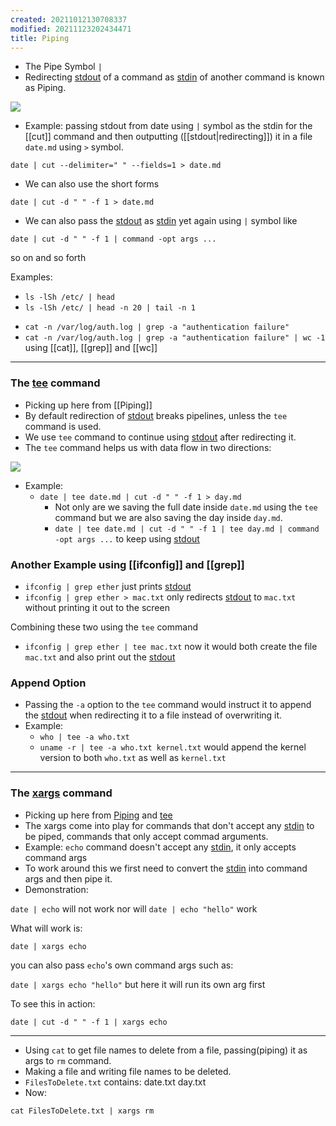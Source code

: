 ```yaml
---
created: 20211012130708337
modified: 20211123202434471
title: Piping
---
```


- The Pipe Symbol `|`
- Redirecting [stdout](#stdout) of a command as [stdin](#stdin) of another command is known as Piping.

![](https://raw.githubusercontent.com/zubayrrr/twiki/main/bin/image.xa8e0nfb4zr.png)

- Example: passing stdout from date using `|` symbol as the stdin for the [[cut]] command and then outputting ([[stdout|redirecting]]) it in a file `date.md` using `>` symbol.

`date | cut --delimiter=" " --fields=1 > date.md`

- We can also use the short forms

`date | cut -d " " -f 1 > date.md`

- We can also pass the [stdout](#stdout) as [stdin](#stdin) yet again using `|` symbol like

`date | cut -d " " -f 1 | command -opt args ...`

so on and so forth

Examples:

- `ls -lSh /etc/ | head`
- `ls -lSh /etc/ | head -n 20 | tail -n 1`

<!-- end list -->

- `cat -n /var/log/auth.log | grep -a "authentication failure"`
- `cat -n /var/log/auth.log | grep -a "authentication failure" | wc -1` using [[cat]], [[grep]] and [[wc]]

---

### The [tee](#tee) command

- Picking up here from [[Piping]]
- By default redirection of [stdout](#stdout) breaks pipelines, unless the `tee` command is used.
- We use `tee` command to continue using [stdout](#stdout) after redirecting it.
- The `tee` command helps us with data flow in two directions:

![](https://raw.githubusercontent.com/zubayrrr/twiki/main/bin/image.mgl2zixejh.png)

- Example:
  - `date | tee date.md | cut -d " " -f 1 > day.md`
    - Not only are we saving the full date inside `date.md` using the `tee` command but we are also saving the day inside `day.md`.
    - `date | tee date.md | cut -d " " -f 1 | tee day.md | command -opt args ...` to keep using [stdout](#stdout)

### Another Example using [[ifconfig]] and [[grep]]

- `ifconfig | grep ether` just prints [stdout](#stdout)
- `ifconfig | grep ether > mac.txt` only redirects [stdout](#stdout) to `mac.txt` without printing it out to the screen

Combining these two using the `tee` command

- `ifconfig | grep ether | tee mac.txt` now it would both create the file `mac.txt` and also print out the [stdout](#stdout)

### Append Option

- Passing the `-a` option to the `tee` command would instruct it to append the [stdout](#stdout) when redirecting it to a file instead of overwriting it.
- Example:
  - `who | tee -a who.txt`
  - `uname -r | tee -a who.txt kernel.txt` would append the kernel version to both `who.txt` as well as `kernel.txt`

---

### The [xargs](#xargs) command

- Picking up here from [Piping](#Piping) and [tee](#tee)
- The xargs come into play for commands that don't accept any [stdin](#stdin) to be piped, commands that only accept commad arguments.
- Example: `echo` command doesn't accept any [stdin](#stdin), it only accepts command args
- To work around this we first need to convert the [stdin](#stdin) into command args and then pipe it.
- Demonstration:

`date | echo` will not work nor will `date | echo "hello"` work

What will work is:

`date | xargs echo`

you can also pass `echo`'s own command args such as:

`date | xargs echo "hello"` but here it will run its own arg first

To see this in action:

`date | cut -d " " -f 1 | xargs echo`

---

- Using `cat` to get file names to delete from a file, passing(piping) it as args to `rm` command.
- Making a file and writing file names to be deleted.
- `FilesToDelete.txt` contains: date.txt day.txt
- Now:

`cat FilesToDelete.txt | xargs rm`

